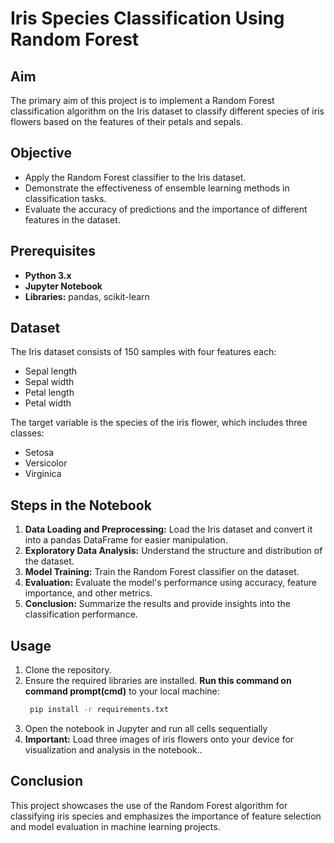 # Iris Species Classification Using Random Forest

## Aim
The primary aim of this project is to implement a Random Forest classification algorithm on the Iris dataset to classify different species of iris flowers based on the features of their petals and sepals.

## Objective
- Apply the Random Forest classifier to the Iris dataset.
- Demonstrate the effectiveness of ensemble learning methods in classification tasks.
- Evaluate the accuracy of predictions and the importance of different features in the dataset.

## Prerequisites
- **Python 3.x**
- **Jupyter Notebook**
- **Libraries:** pandas, scikit-learn

## Dataset
The Iris dataset consists of 150 samples with four features each:
- Sepal length
- Sepal width
- Petal length
- Petal width

The target variable is the species of the iris flower, which includes three classes:
- Setosa
- Versicolor
- Virginica

## Steps in the Notebook
1. **Data Loading and Preprocessing:** Load the Iris dataset and convert it into a pandas DataFrame for easier manipulation.
2. **Exploratory Data Analysis:** Understand the structure and distribution of the dataset.
3. **Model Training:** Train the Random Forest classifier on the dataset.
4. **Evaluation:** Evaluate the model's performance using accuracy, feature importance, and other metrics.
5. **Conclusion:** Summarize the results and provide insights into the classification performance.

## Usage
1. Clone the repository.
2. Ensure the required libraries are installed.
 **Run this command on command prompt(cmd)** to your local machine:
   ```bash 
    pip install -r requirements.txt 
4. Open the notebook in Jupyter and run all cells sequentially
5. **Important:** Load three images of iris flowers onto your device for visualization and analysis in the notebook..


## Conclusion
This project showcases the use of the Random Forest algorithm for classifying iris species and emphasizes the importance of feature selection and model evaluation in machine learning projects.

